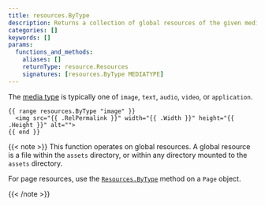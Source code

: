 ```yaml
---
title: resources.ByType
description: Returns a collection of global resources of the given media type, or nil if none found.
categories: []
keywords: []
params:
  functions_and_methods:
    aliases: []
    returnType: resource.Resources
    signatures: [resources.ByType MEDIATYPE]
---
```


The [media type] is typically one of `image`, `text`, `audio`, `video`, or `application`.

```go-html-template
{{ range resources.ByType "image" }}
  <img src="{{ .RelPermalink }}" width="{{ .Width }}" height="{{ .Height }}" alt="">
{{ end }}
```

{{< note >}}
This function operates on global resources. A global resource is a file within the `assets` directory, or within any directory mounted to the `assets` directory.

For page resources, use the [`Resources.ByType`] method on a `Page` object.

[`Resources.ByType`]: /methods/page/resources/
{{< /note >}}

[media type]: https://en.wikipedia.org/wiki/Media_type
